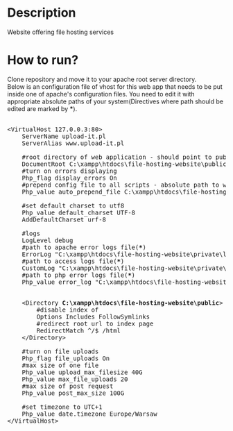 <h1>Description</h1>
Website offering file hosting services

<h1>How to run?</h1>
Clone repository and move it to your apache root server directory.<br>
Below is an configuration file of vhost for this web app that needs to be put inside one of apache's configuration files. You need to edit it with appropriate absolute paths of your system(Directives where path should be edited are marked by <b>*</b>).
<br><br>

<pre>
&lt;VirtualHost 127.0.0.3:80&gt;
	ServerName upload-it.pl
	ServerAlias www.upload-it.pl

	#root directory of web application - should point to public directory(<b>*</b>)
	DocumentRoot C:\xampp\htdocs\file-hosting-website\public
	#turn on errors displaying
	Php_flag display_errors On
	#prepend config file to all scripts - absolute path to web app's main config file(<b>*</b>)
	Php_value auto_prepend_file C:\xampp\htdocs\file-hosting-website\private\config\config.php
	
	#set default charset to utf8
	Php_value default_charset UTF-8
	AddDefaultCharset urf-8

	#logs
	LogLevel debug
	#path to apache error logs file(<b>*</b>)
	ErrorLog "C:\xampp\htdocs\file-hosting-website\private\logs\apache\error.txt"
	#path to access logs file(<b>*</b>)
	CustomLog "C:\xampp\htdocs\file-hosting-website\private\logs\apache\access.txt" combined
	#path to php error logs file(<b>*</b>)
	Php_value error_log "C:\xampp\htdocs\file-hosting-website\private\logs\php\error.txt"	

	
	&lt;Directory <b>C:\xampp\htdocs\file-hosting-website\public</b>&gt;
		#disable index of
		Options Includes FollowSymlinks
		#redirect root url to index page
		RedirectMatch ^/$ /html
	&lt;/Directory&gt;

	#turn on file uploads
	Php_flag file_uploads On
	#max size of one file
	Php_value upload_max_filesize 40G
	Php_value max_file_uploads 20
	#max size of post request
	Php_value post_max_size 100G

	#set timezone to UTC+1
	Php_value date.timezone Europe/Warsaw
&lt;/VirtualHost&gt;
</pre>
